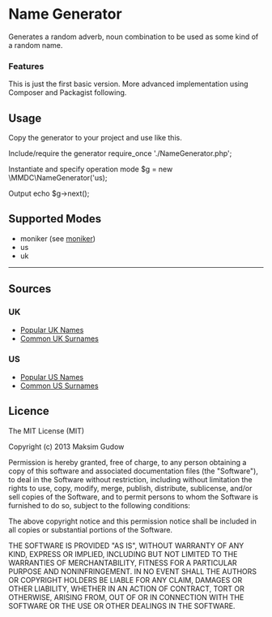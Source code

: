 # Name Generator

Generates a random adverb, noun combination to be used as some kind of a random name.

### Features

This is just the first basic version. More advanced implementation using Composer and Packagist following.

## Usage

Copy the generator to your project and use like this.

Include/require the generator
    require_once './NameGenerator.php';

Instantiate and specify operation mode
    $g = new \MMDC\NameGenerator('us);

Output
    echo $g->next();

## Supported Modes

*  moniker (see [moniker](https://github.com/weaver/moniker/))
*  us
*  uk

----------
## Sources

### UK
*  [Popular UK Names](http://surname.sofeminine.co.uk/w/surnames/most-common-surnames-in-great-britain.html)
*  [Common UK Surnames](http://www.babycentre.co.uk/c1053850/baby-names-2012)

### US
*  [Popular US Names](http://www.babycenter.com/top-baby-names-2012)
*  [Common US Surnames](http://en.wikipedia.org/wiki/List_of_most_common_surnames_in_North_America#United_States)  

## Licence

The MIT License (MIT)

Copyright (c) 2013 Maksim Gudow

Permission is hereby granted, free of charge, to any person obtaining a copy of
this software and associated documentation files (the "Software"), to deal in
the Software without restriction, including without limitation the rights to
use, copy, modify, merge, publish, distribute, sublicense, and/or sell copies of
the Software, and to permit persons to whom the Software is furnished to do so,
subject to the following conditions:

The above copyright notice and this permission notice shall be included in all
copies or substantial portions of the Software.

THE SOFTWARE IS PROVIDED "AS IS", WITHOUT WARRANTY OF ANY KIND, EXPRESS OR
IMPLIED, INCLUDING BUT NOT LIMITED TO THE WARRANTIES OF MERCHANTABILITY, FITNESS
FOR A PARTICULAR PURPOSE AND NONINFRINGEMENT. IN NO EVENT SHALL THE AUTHORS OR
COPYRIGHT HOLDERS BE LIABLE FOR ANY CLAIM, DAMAGES OR OTHER LIABILITY, WHETHER
IN AN ACTION OF CONTRACT, TORT OR OTHERWISE, ARISING FROM, OUT OF OR IN
CONNECTION WITH THE SOFTWARE OR THE USE OR OTHER DEALINGS IN THE SOFTWARE.